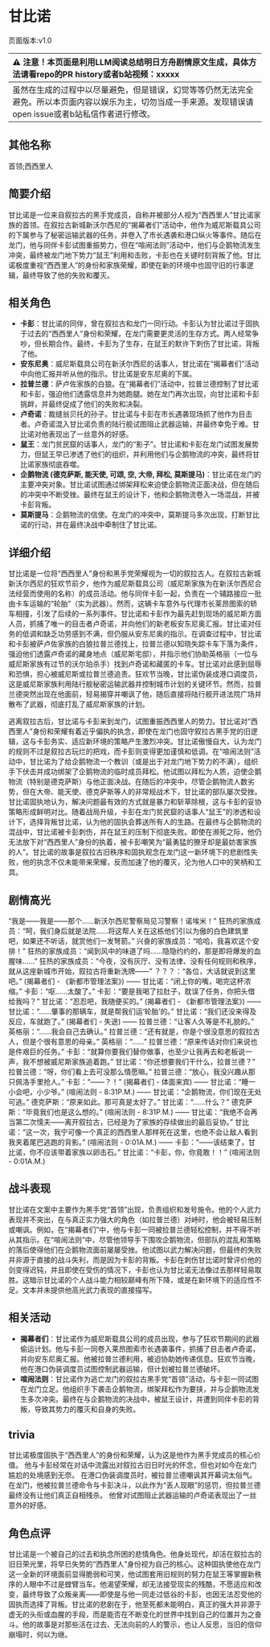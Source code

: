 # 甘比诺
页面版本:v1.0
 

| :warning: 注意！本页面是利用LLM阅读总结明日方舟剧情原文生成，具体方法请看repo的PR history或者b站视频：xxxxx           |
|:----------------------------|
| 虽然在生成的过程中以尽量避免，但是错误，幻觉等等仍然无法完全避免。所以本页面内容以娱乐为主，切勿当成一手来源。发现错误请open issue或者b站私信作者进行修改。|



## 其他名称
首领;西西里人
## 简要介绍
甘比诺是一位来自叙拉古的黑手党成员，自称并被部分人视为“西西里人”甘比诺家族的首领。在叙拉古新城新沃尔西尼的“揭幕者们”活动中，他作为威尼斯载具公司的下属参与了秘密运输武器的任务，并卷入了市长遇袭和港口纵火等事件。随后在龙门，他与同伴卡彭试图重振势力，但在“喧闹法则”活动中，他们与企鹅物流发生冲突，最终被龙门地下势力“鼠王”利用和击败，卡彭也在关键时刻背叛了他。甘比诺极度重视“西西里人”的身份和家族荣耀，即使在新的环境中也固守旧的行事逻辑，最终导致了他的失败和覆灭。
## 相关角色
-   **卡彭**：甘比诺的同伴，曾在叙拉古和龙门一同行动。卡彭认为甘比诺过于固执于过去的“西西里人”身份和荣耀，在龙门需要更灵活的生存方式。两人经常争吵，但长期合作。最终，卡彭为了生存，在鼠王的默许下刺伤了甘比诺，背叛了他。
-   **安东尼奥**：威尼斯载具公司在新沃尔西尼的话事人，甘比诺在“揭幕者们”活动中向他汇报并听从他的指示。甘比诺是安东尼奥的下属。
-   **拉普兰德**：萨卢佐家族的白狼。在“揭幕者们”活动中，拉普兰德控制了甘比诺和卡彭，强迫他们透露信息并为她跑腿。她在龙门再次出现，向甘比诺和卡彭挑衅，并最终促成了他们的失败和决裂。
-   **卢奇诺**：裁缝翁贝托的孙子。甘比诺与卡彭在市长遇袭现场抓了他作为目击者。卢奇诺混入甘比诺负责的陆行舰试图阻止武器运输，并最终幸免于难。甘比诺对他表现出了一丝意外的好感。
-   **鼠王**：龙门贫民窟的话事人，龙门的“影子”。甘比诺和卡彭在龙门试图发展势力，但鼠王早已渗透了他们的组织，并利用他们与企鹅物流的冲突，最终将甘比诺家族彻底吞噬。
-   **企鹅物流 (德克萨斯, 能天使, 可颂, 空, 大帝, 拜松, 莫斯提马)**：甘比诺在龙门的主要冲突对象。甘比诺试图通过绑架拜松来迫使企鹅物流正面决战，但在随后的冲突中不断受挫。最终在鼠王的设计下，他和企鹅物流卷入一场混战，并被卡彭背叛。
-   **莫斯提马**：企鹅物流的信使。在龙门的冲突中，莫斯提马多次出现，打断甘比诺的行动，并在最终决战中牵制住了甘比诺。
## 详细介绍
甘比诺是一位将“西西里人”身份和黑手党荣耀视为一切的叙拉古人。在叙拉古新城新沃尔西尼的狂欢节前夕，他作为威尼斯载具公司（威尼斯家族为在新沃尔西尼合法经营而使用的名称）的成员活动。他与同伴卡彭一起，负责在一个辅路接应一批由卡车运输的“轮胎”（实为武器）。然而，这辆卡车意外与代理市长莱昂图索的轿车相撞，引发了后续的一系列事件。甘比诺和卡彭作为最先赶到现场的威尼斯方面人员，抓捕了唯一的目击者卢奇诺，并向他们的新老板安东尼奥汇报。甘比诺对任务的低调和缺乏功劳感到不满，但仍服从安东尼奥的指示。在调查过程中，甘比诺和卡彭被萨卢佐家族的白狼拉普兰德找上，拉普兰德以知晓失踪卡车下落为条件，强迫他们透露卢奇诺的藏身地点（威尼斯宅邸），并指示他们协助英格丽（一位与威尼斯家族有过节的沃尔珀杀手）找到卢奇诺和藏匿的卡车。甘比诺对此感到屈辱和恐惧，担心被威尼斯或拉普兰德追责。狂欢节当晚，甘比诺伪装成港口调度员，这是威尼斯家族利用陆行舰秘密运输武器并控制城市计划的关键环节。然而，拉普兰德突然出现在他面前，轻易揭穿并嘲讽了他，随后直接将陆行舰开进法院广场并散布了武器，彻底打乱了威尼斯家族的计划。

逃离叙拉古后，甘比诺与卡彭来到龙门，试图重振西西里人的势力。甘比诺对“西西里人”身份和荣耀有着近乎偏执的执念，即使在龙门也固守叙拉古黑手党的旧逻辑，这与卡彭务实、适应新环境的策略产生激烈冲突。甘比诺傲慢自大，认为龙门的规则不过是叙拉古玩烂的把戏，而卡彭则变得更加谨慎和低调。在“喧闹法则”活动中，甘比诺为了给企鹅物流一个教训（或是出于对龙门地下势力的不满），组织手下伏击并成功绑架了企鹅物流的临时成员拜松。他试图以拜松为人质，迫使企鹅物流（特别是德克萨斯）与他正面决战。在随后的冲突中，尽管企鹅物流人数劣势，但在大帝、能天使、德克萨斯等人的非常规战术下，甘比诺的部队屡次受挫。甘比诺固执地认为，解决问题最有效的方式就是暴力和斩草除根，这与卡彭的妥协策略形成鲜明对比。随着战局升级，卡彭在龙门贫民窟的话事人“鼠王”的渗透和设计下，选择背叛甘比诺，认为他的固执会葬送所有人的生路。在最终与企鹅物流的混战中，甘比诺被卡彭刺伤，并在鼠王的压制下彻底失败。即使在濒死之际，他仍无法放下对“西西里人”身份的执着，被卡彭嘲笑为“最勇猛的獠牙却是最妨害家族的人”。甘比诺的故事是叙拉古旧秩序和固执观念在龙门这一新环境下的悲剧性失败，他的执念不仅未能带来荣耀，反而加速了他的覆灭，沦为他人口中的笑柄和工具。
## 剧情高光
“我是——我是——那个......新沃尔西尼警察局见习警察！诺埃米！”
狂热的家族成员：“呵，我们身后就是法院......将这帮人关在这栋他们引以为傲的白色建筑里吧，如果还不听话，就赏他们一发弩箭。”
兴奋的家族成员：“哈哈，我喜欢这个安排！”
狂热的家族成员：“闻到风中的味道了吗......隐隐约约的，那是即将爆发的血腥味......”
狂热的家族成员：“今夜，没有灰厅、没有法律、没有任何规则和秩序，就从这座新城市开始，叙拉古将重新洗牌——”
？？？：“各位，大话就说到这里吧。” (揭幕者们 - 《新都市管理法案》)
——
甘比诺：“闭上你的嘴，喝完这杯浓缩。”
卡彭：“呕......太酸了。”
卡彭：“要是我喝了拉肚子，耽误了任务，你把头借给我吗？”
甘比诺：“忍忍吧，我随便买的。” (揭幕者们 - 《新都市管理法案》)
——
甘比诺：“......肇事的那辆车，就是帮我们运‘轮胎’的。”
甘比诺：“我们还没来得及反应，车就跑了。” (揭幕者们 - 失途)
——
拉普兰德：“让客人久等是不礼貌的。”
英格丽：“......我会自己去确认。”
拉普兰德：“还有就是，你是个很没意思的叙拉古人，但是个很有意思的母亲。”
英格丽：“......”
拉普兰德：“原来传话对你们来说也是件艰巨的任务。”
卡彭：“就算你要我们替你做事，也至少让我再去和老板说一声，我不想被威尼斯家族追着跑。”
甘比诺：“你还想要我们干什么，拉普兰德？”
拉普兰德：“呀，你们看上去可没那么情愿嘛。”
拉普兰德：“放心，我没兴趣从那只佩洛手里抢人。”
卡彭：“——？！” (揭幕者们 - 体面来宾)
——
甘比诺：“睡一小会吧，小少爷。” (喧闹法则 - 8:31P.M.)
——
甘比诺：“企鹅物流，你们现在无处可逃。”
德克萨斯：“原来如此。那可真是太好了。”
甘比诺：“......什么？”
德克萨斯：“毕竟我们也是这么想的。” (喧闹法则 - 8:31P.M.)
——
甘比诺：“我绝不会再当第二次懦夫——离开叙拉古，已经是为了家族的存续做出的最后妥协。”
甘比诺：“这一次，我宁可像一个真正的西西里人那样死在这里，也绝不会让敌人看到我夹着尾巴逃跑的背影。” (喧闹法则 - 0:01A.M.)
——
卡彭：“——该结束了，甘比诺，你不应该带着家族以卵击石。”
甘比诺：“卡彭，你，你竟敢！！” (喧闹法则 - 0:01A.M.)
## 战斗表现
甘比诺在文案中主要作为黑手党“首领”出现，负责组织和发号施令。他的个人武力表现并不突出，在与真正实力强大的角色（如拉普兰德）对峙时，他会被轻易压制或嘲讽。例如，在“揭幕者们”中，他与卡彭一同被拉普兰德轻松控制，并不得不听从其指示。在“喧闹法则”中，尽管他领导手下围攻企鹅物流，但部队的混乱和策略的落后使得他们在企鹅物流面前屡屡受挫。他试图以武力解决问题，但最终的失败并非源于直接的战斗失利，而是因为卡彭的背叛。卡彭在刺伤甘比诺时曾评价他的剑变得迟钝，并且即使在受伤的情况下，卡彭也认为甘比诺无法像过去那样轻易取胜。这暗示甘比诺的个人战斗能力相较巅峰有所下降，或是在新环境下的适应性不足。文本并未提供他高光武力表现的直接描写。
## 相关活动
-   **揭幕者们**：甘比诺作为威尼斯载具公司的成员出现，参与了狂欢节期间的武器偷运计划。他与卡彭一同卷入莱昂图索市长遇袭事件，抓捕了目击者卢奇诺，并向安东尼奥汇报。他被拉普兰德利用，被迫协助她传递信息。狂欢节当晚，他在港口伪装调度员试图控制武器运输，但计划被拉普兰德破坏。
-   **喧闹法则**：甘比诺作为逃亡龙门的叙拉古黑手党“首领”活动，与卡彭一同试图在龙门立足。他组织手下袭击企鹅物流，绑架拜松作为要挟，并与企鹅物流发生多次冲突。最终在与企鹅物流的决战中，被鼠王设计，并遭到同伴卡彭的背叛，导致其势力的覆灭和自身的失败。
## trivia
甘比诺极度固执于“西西里人”的身份和荣耀，认为这是他作为黑手党成员的核心价值。
他与卡彭经常在对话中流露出对叙拉古旧日时光的怀念，但也对如今在龙门尴尬的处境感到无奈。
在港口伪装调度员时，被拉普兰德嘲讽其开幕词太俗气。
在龙门，他被拉普兰德命令与卡彭决斗，以此作为“丢人现眼”的惩罚，但拉普兰德最终没有让他们真正自相残杀。
他曾对试图阻止武器运输的卢奇诺表现出了一丝意外的好感。
## 角色点评
甘比诺是一个被自己的过去和执念所困的悲情角色。他身处现代，却活在叙拉古的旧日荣光里，将早已失势的“西西里人”身份视为自己的核心。这种固执使他在龙门这一全新的环境面前显得脆弱和可笑，他试图套用旧规则的努力在鼠王等掌握新秩序的人眼中不过是螳臂当车。他渴望荣耀，却无法接受现实的残酷，不愿适应和改变，最终导致了众叛亲离——即使是与他一同走过低谷的卡彭，也因无法忍受他的固执而选择了背叛。甘比诺的悲剧在于，他至死都未能明白，真正的强大并非源于虚无的头衔或血腥的手段，而是能否在不断变化的世界中找到自己的位置并为之奋斗。他的故事是对那些活在过去、无法向前的人的警示，也让人反思，当旧的信仰崩塌时，何以为继。